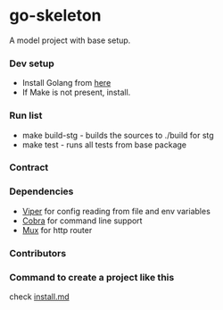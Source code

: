 # go-skeleton

A model project with base setup.

### Dev setup

* Install Golang from [here](https://go.dev/doc/install)
* If Make is not present, install.

### Run list

* make build-stg - builds the sources to ./build for stg
* make test - runs all tests from base package

### Contract

### Dependencies

* [Viper](https://github.com/spf13/viper) for config reading from file and env variables
* [Cobra](https://github.com/spf13/cobra) for command line support
* [Mux](https://github.com/gorilla/mux) for http router

### Contributors


### Command to create a project like this

check [install.md](./INSTALL.md)
